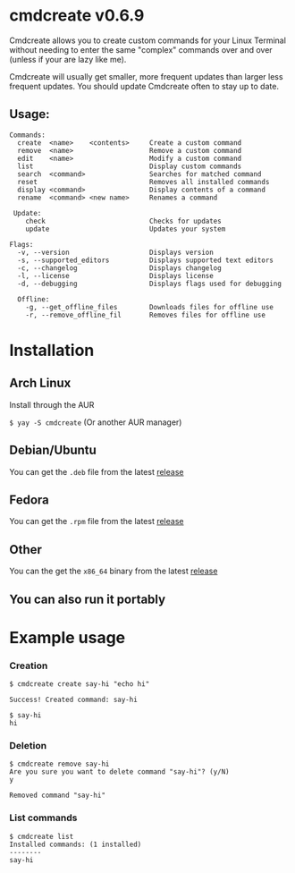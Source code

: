 # cmdcreate v0.6.9
Cmdcreate allows you to create custom commands for your Linux Terminal without needing to enter the same "complex" commands over and over (unless if your are lazy like me).

Cmdcreate will usually get smaller, more frequent updates than larger less frequent updates. You should update Cmdcreate often to stay up to date.
  
## Usage:

```
Commands:
  create  <name>    <contents>     Create a custom command
  remove  <name>                   Remove a custom command
  edit    <name>                   Modify a custom command
  list                             Display custom commands
  search  <command>                Searches for matched command
  reset                            Removes all installed commands
  display <command>                Display contents of a command
  rename  <command> <new name>     Renames a command

 Update:
    check                          Checks for updates
    update                         Updates your system

Flags:
  -v, --version                    Displays version
  -s, --supported_editors          Displays supported text editors
  -c, --changelog                  Displays changelog
  -l, --license                    Displays license
  -d, --debugging                  Displays flags used for debugging

  Offline:
    -g, --get_offline_files        Downloads files for offline use
    -r, --remove_offline_fil       Removes files for offline use
```

# Installation

## Arch Linux
Install through the AUR

`$ yay -S cmdcreate` (Or another AUR manager)

## Debian/Ubuntu
You can get the `.deb` file from the latest [release](https://github.com/Meme-Supplier/cmdcreate/releases)

## Fedora
You can get the `.rpm` file from the latest [release](https://github.com/Meme-Supplier/cmdcreate/releases)

## Other
You can the get the `x86_64` binary from the latest [release](https://github.com/Meme-Supplier/cmdcreate/releases)

## You can also run it portably

# Example usage

### Creation
```
$ cmdcreate create say-hi "echo hi"

Success! Created command: say-hi

$ say-hi
hi
```

### Deletion
```
$ cmdcreate remove say-hi
Are you sure you want to delete command "say-hi"? (y/N)
y

Removed command "say-hi"
```

### List commands
```
$ cmdcreate list
Installed commands: (1 installed)
--------
say-hi
```

